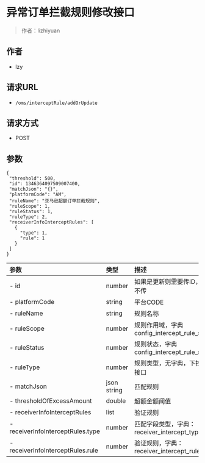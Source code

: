 # 异常订单拦截规则修改接口

> 作者：lizhiyuan

## 作者
- lzy

## 请求URL
- ` /oms/interceptRule/addOrUpdate `
  
## 请求方式
- POST 

## 参数

 ``` 
 {
  "threshold": 500,
  "id": 1346364097509007400,
  "matchJson": "{}",
  "platformCode": "AM",
  "ruleName": "亚马逊超额订单拦截规则",
  "ruleScope": 1,
  "ruleStatus": 1,
  "ruleType": 2,
  "receiverInfoInterceptRules": [
    {
      "type": 1,
      "rule": 1
    }
  ]
} 

 ```

|参数|类型|描述|
|:-------|:-------|:-------|
| - id |number  | 如果是更新则需要传ID，否则不传 |
| - platformCode |string  | 平台CODE |
| - ruleName |string  | 规则名称 |
| - ruleScope |number  | 规则作用域，字典 config_intercept_rule_scope |
| - ruleStatus |number  | 规则状态，字典 config_intercept_rule_status |
| - ruleType |number  | 规则类型，无字典，下拉调用接口 |
| - matchJson |json string | 匹配规则 |
| - thresholdOfExcessAmount |double  | 超额金额阈值 |
| - receiverInfoInterceptRules |list | 验证规则 |
| - receiverInfoInterceptRules.type |number | 匹配字段类型，字典：receiver_intercept_type |
| - receiverInfoInterceptRules.rule |number | 验证规则，字典：receiver_intercept_rule |